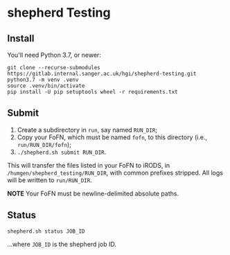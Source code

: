 # shepherd Testing

## Install

You'll need Python 3.7, or newer:

    git clone --recurse-submodules https://gitlab.internal.sanger.ac.uk/hgi/shepherd-testing.git
    python3.7 -m venv .venv
    source .venv/bin/activate
    pip install -U pip setuptools wheel -r requirements.txt

## Submit

1. Create a subdirectory in `run`, say named `RUN_DIR`;
2. Copy your FoFN, which must be named `fofn`, to this directory (i.e.,
   `run/RUN_DIR/fofn`);
3. `./shepherd.sh submit RUN_DIR`.

This will transfer the files listed in your FoFN to iRODS, in
`/humgen/shepherd_testing/RUN_DIR`, with common prefixes stripped. All
logs will be written to `run/RUN_DIR`.

**NOTE** Your FoFN must be newline-delimited absolute paths.

## Status

    shepherd.sh status JOB_ID

...where `JOB_ID` is the shepherd job ID.
